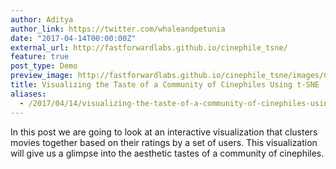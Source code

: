 ```yaml
---
author: Aditya
author_link: https://twitter.com/whaleandpetunia
date: "2017-04-14T00:00:00Z"
external_url: http://fastforwardlabs.github.io/cinephile_tsne/
feature: true
post_type: Demo
preview_image: http://fastforwardlabs.github.io/cinephile_tsne/images/Cover.png
title: Visualizing the Taste of a Community of Cinephiles Using t-SNE
aliases:
  - /2017/04/14/visualizing-the-taste-of-a-community-of-cinephiles-using-t-sne.html
---
```


In this post we are going to look at an interactive visualization that clusters movies together based on their ratings by a set of users. This visualization will give us a glimpse into the aesthetic tastes of a community of cinephiles.
